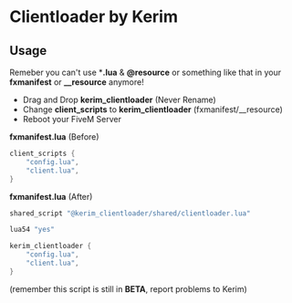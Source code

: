 # Clientloader by Kerim

## Usage
Remeber you can't use ***.lua** & **@resource** or something like that in your **fxmanifest** or 
**__resource** anymore!
- Drag and Drop **kerim_clientloader** (Never Rename)
- Change **client_scripts** to **kerim_clientloader** (fxmanifest/__resource)
- Reboot your FiveM Server


**fxmanifest.lua** (Before)
```LUA
client_scripts {
    "config.lua", 
    "client.lua",
}
```

**fxmanifest.lua** (After)
```LUA
shared_script "@kerim_clientloader/shared/clientloader.lua"

lua54 "yes"

kerim_clientloader {
    "config.lua",
    "client.lua",
}
```

(remember this script is still in **BETA**, report problems to Kerim)
